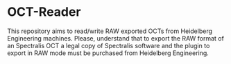 # OCT-Reader
This repository aims to read/write RAW exported OCTs from Heidelberg Engineering machines. Please, understand that to export the RAW format of an Spectralis OCT a legal copy of Spectralis software and the plugin to export in RAW mode must be purchased from Heidelberg Engineering.
